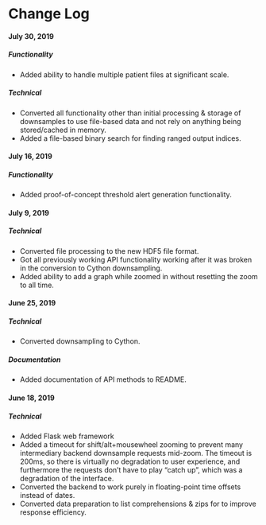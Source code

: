 # Change Log

#### July 30, 2019

##### Functionality

* Added ability to handle multiple patient files at significant scale.

##### Technical

* Converted all functionality other than initial processing & storage of downsamples to use file-based data and not rely on anything being stored/cached in memory.
* Added a file-based binary search for finding ranged output indices.

#### July 16, 2019

##### Functionality

* Added proof-of-concept threshold alert generation functionality.

#### July 9, 2019

##### Technical

* Converted file processing to the new HDF5 file format.
* Got all previously working API functionality working after it was broken in the conversion to Cython downsampling.
* Added ability to add a graph while zoomed in without resetting the zoom to all time.

#### June 25, 2019

##### Technical

* Converted downsampling to Cython.

##### Documentation

* Added documentation of API methods to README.

#### June 18, 2019

##### Technical

* Added Flask web framework
* Added a timeout for shift/alt+mousewheel zooming to prevent many intermediary backend downsample requests mid-zoom. The timeout is 200ms, so there is virtually no degradation to user experience, and furthermore the requests don’t have to play “catch up”, which was a degradation of the interface.
* Converted the backend to work purely in floating-point time offsets instead of dates.
* Converted data preparation to list comprehensions & zips for to improve response efficiency.